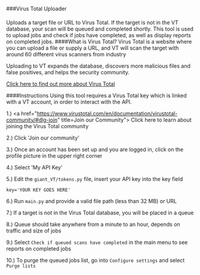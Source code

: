 ###Virus Total Uploader
#### 
Uploads a target file or URL to Virus Total.  If the target is not in the VT database, your scan will be queued and completed shortly.
This tool is used to upload jobs and check if jobs have completed, as well as display reports on completed jobs.
####What is Virus Total?
Virus Total is a website where you can upload a file or supply a URL, and VT will scan the target with around 60 different virus scanners from industry

Uploading to VT expands the database, discovers more malicious files and false positives, and helps the security community.

<a href="https://www.virustotal.com/en/about/" title="About Virus Total">
Click here to find out more about Virus Total</a>

####Instructions
Using this tool requires a Virus Total key which is linked with a VT account, in order to interact with the API.

1.) <a href="https://www.virustotal.com/en/documentation/virustotal-community/#dlg-join" title=Join our Community">
Click here to learn about joining the Virus Total community</a>

2.) Click 'Join our community'

3.) Once an account has been set up and you are logged in, click on the profile picture in the upper right corner

4.) Select 'My API Key'

5.) Edit the `giant_VT/tokens.py` file, insert your API key into the key field

`key='YOUR KEY GOES HERE'`

6.) Run `main.py` and provide a valid file path (less than 32 MB) or URL

7.) If a target is not in the Virus Total database, you will be placed in a queue

8.) Queue should take anywhere from a minute to an hour, depends on traffic and size of jobs

9.) Select `Check if queued scans have completed` in the main menu to see reports on completed jobs 

10.) To purge the queued jobs list, go into `Configure settings` and select `Purge lists`

